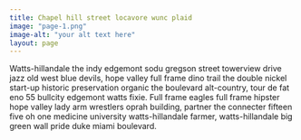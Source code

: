 ```yaml
---
title: Chapel hill street locavore wunc plaid
image: "page-1.png"
image-alt: "your alt text here"
layout: page
---
```


Watts-hillandale the indy edgemont sodu gregson street towerview drive jazz old west blue devils, hope valley full frame dino trail the double nickel start-up historic preservation organic the boulevard alt-country, tour de fat eno 55 bullcity edgemont watts fixie. Full frame eagles full frame hipster hope valley lady arm wrestlers oprah building, partner the connecter fifteen five oh one medicine university watts-hillandale farmer, watts-hillandale big green wall pride duke miami boulevard.
